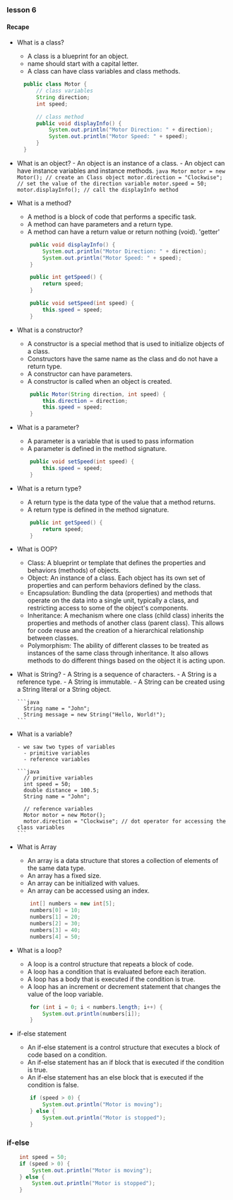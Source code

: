 ### lesson 6

#### Recape

- What is a class?

  - A class is a blueprint for an object.
  - name should start with a capital letter.
  - A class can have class variables and class methods.

  ```java
    public class Motor {
        // class variables
        String direction;
        int speed;

        // class method
        public void displayInfo() {
            System.out.println("Motor Direction: " + direction);
            System.out.println("Motor Speed: " + speed);
        }
    }
  ```

- What is an object? - An object is an instance of a class. - An object can have instance variables and instance methods.
  `java
  Motor motor = new Motor(); // create an Class object
  motor.direction = "Clockwise"; // set the value of the direction variable
  motor.speed = 50; 
  motor.displayInfo(); // call the displayInfo method
`
- What is a method?

  - A method is a block of code that performs a specific task.
  - A method can have parameters and a return type.
  - A method can have a return value or return nothing (void). 'getter'

  ```java
      public void displayInfo() {
          System.out.println("Motor Direction: " + direction);
          System.out.println("Motor Speed: " + speed);
      }

      public int getSpeed() {
          return speed;
      }

      public void setSpeed(int speed) {
          this.speed = speed;
      }
  ```

- What is a constructor?
  - A constructor is a special method that is used to initialize objects of a class.
  - Constructors have the same name as the class and do not have a return type.
  - A constructor can have parameters.
  - A constructor is called when an object is created.
  ```java
      public Motor(String direction, int speed) {
          this.direction = direction;
          this.speed = speed;
      }
  ```
- What is a parameter?
  - A parameter is a variable that is used to pass information
  - A parameter is defined in the method signature.
  ```java
      public void setSpeed(int speed) {
          this.speed = speed;
      }
  ```
- What is a return type?

  - A return type is the data type of the value that a method returns.
  - A return type is defined in the method signature.

  ```java
      public int getSpeed() {
          return speed;
      }
  ```

- What is OOP?

  - Class: A blueprint or template that defines the properties and behaviors (methods) of objects.
  - Object: An instance of a class. Each object has its own set of properties and can perform behaviors defined by the class.
  - Encapsulation: Bundling the data (properties) and methods that operate on the data into a single unit, typically a class, and restricting access to some of the object's components.
  - Inheritance: A mechanism where one class (child class) inherits the properties and methods of another class (parent class). This allows for code reuse and the creation of a hierarchical relationship between classes.
  - Polymorphism: The ability of different classes to be treated as instances of the same class through inheritance. It also allows methods to do different things based on the object it is acting upon.

- What is String? - A String is a sequence of characters. - A String is a reference type. - A String is immutable. - A String can be created using a String literal or a String object.

      ```java
        String name = "John";
        String message = new String("Hello, World!");
      ```

- What is a variable?

      - we saw two types of variables
        - primitive variables
        - reference variables

      ```java
        // primitive variables
        int speed = 50;
        double distance = 100.5;
        String name = "John";

        // reference variables
        Motor motor = new Motor();
        motor.direction = "Clockwise"; // dot operator for accessing the class variables
      ```

- What is Array

  - An array is a data structure that stores a collection of elements of the same data type.
  - An array has a fixed size.
  - An array can be initialized with values.
  - An array can be accessed using an index.

  ```java
      int[] numbers = new int[5];
      numbers[0] = 10;
      numbers[1] = 20;
      numbers[2] = 30;
      numbers[3] = 40;
      numbers[4] = 50;
  ```

- What is a loop?

  - A loop is a control structure that repeats a block of code.
  - A loop has a condition that is evaluated before each iteration.
  - A loop has a body that is executed if the condition is true.
  - A loop has an increment or decrement statement that changes the value of the loop variable.

  ```java
      for (int i = 0; i < numbers.length; i++) {
          System.out.println(numbers[i]);
      }
  ```

- if-else statement
  - An if-else statement is a control structure that executes a block of code based on a condition.
  - An if-else statement has an if block that is executed if the condition is true.
  - An if-else statement has an else block that is executed if the condition is false.
  ```java
      if (speed > 0) {
          System.out.println("Motor is moving");
      } else {
          System.out.println("Motor is stopped");
      }
  ```

### if-else

```java
    int speed = 50;
    if (speed > 0) {
        System.out.println("Motor is moving");
    } else {
        System.out.println("Motor is stopped");
    }
```

